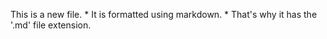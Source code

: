 This is a new file. * It is formatted using markdown. * That's why it has the '.md' file extension.
